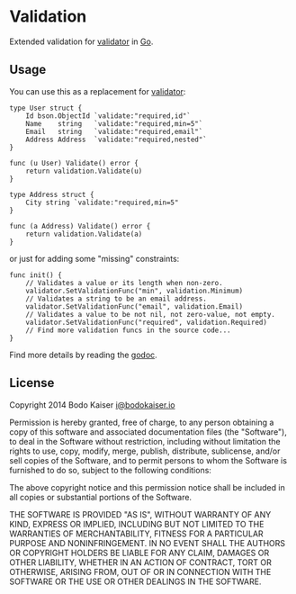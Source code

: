 # Validation

Extended validation for [validator](http://gopkg.in/validator.v1) in
[Go](http://golang.org).

## Usage

You can use this as a replacement for [validator](http://gopkg.in/validator.v1):

    type User struct {
        Id bson.ObjectId `validate:"required,id"`
        Name    string   `validate:"required,min=5"`
        Email   string   `validate:"required,email"`
        Address Address  `validate:"required,nested"`
    }

    func (u User) Validate() error {
        return validation.Validate(u)
    }

    type Address struct {
        City string `validate:"required,min=5"
    }

    func (a Address) Validate() error {
        return validation.Validate(a)
    }

or just for adding some "missing" constraints:

    func init() {
        // Validates a value or its length when non-zero.
        validator.SetValidationFunc("min", validation.Minimum)
        // Validates a string to be an email address.
        validator.SetValidationFunc("email", validation.Email)
        // Validates a value to be not nil, not zero-value, not empty.
        validator.SetValidationFunc("required", validation.Required)
        // Find more validation funcs in the source code...
    }

Find more details by reading the
[godoc](http://godoc.org/github.com/satisfeet/go-validation).

## License

Copyright 2014 Bodo Kaiser <i@bodokaiser.io>

Permission is hereby granted, free of charge, to any person obtaining
a copy of this software and associated documentation files (the
"Software"), to deal in the Software without restriction, including
without limitation the rights to use, copy, modify, merge, publish,
distribute, sublicense, and/or sell copies of the Software, and to
permit persons to whom the Software is furnished to do so, subject to
the following conditions:

The above copyright notice and this permission notice shall be
included in all copies or substantial portions of the Software.

THE SOFTWARE IS PROVIDED "AS IS", WITHOUT WARRANTY OF ANY KIND,
EXPRESS OR IMPLIED, INCLUDING BUT NOT LIMITED TO THE WARRANTIES OF
MERCHANTABILITY, FITNESS FOR A PARTICULAR PURPOSE AND
NONINFRINGEMENT. IN NO EVENT SHALL THE AUTHORS OR COPYRIGHT HOLDERS BE
LIABLE FOR ANY CLAIM, DAMAGES OR OTHER LIABILITY, WHETHER IN AN ACTION
OF CONTRACT, TORT OR OTHERWISE, ARISING FROM, OUT OF OR IN CONNECTION
WITH THE SOFTWARE OR THE USE OR OTHER DEALINGS IN THE SOFTWARE.
